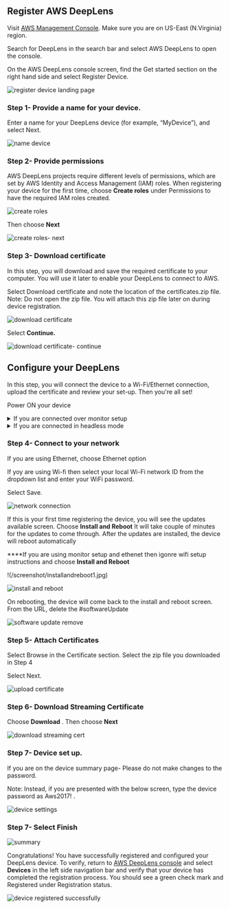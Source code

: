 ## Register AWS DeepLens

Visit [AWS Management Console](https://console.aws.amazon.com/console/home?region=us-east-1). Make sure you are on US-East (N.Virginia) region.

Search for DeepLens in the search bar and select AWS DeepLens to open the console.

On the AWS DeepLens console screen, find the Get started section on the right hand side and select Register Device.

![register device landing page](https://user-images.githubusercontent.com/11222214/38656972-a73f8bd4-3dd2-11e8-8275-0486f8d78d2d.JPG)

### Step 1- Provide a name for your device.

Enter a name for your DeepLens device (for example, “MyDevice”), and select Next.

![name device](https://user-images.githubusercontent.com/11222214/38656982-b8d2b3d0-3dd2-11e8-9d00-060ccf015d0c.JPG)

### Step 2- Provide permissions

AWS DeepLens projects require different levels of permissions, which are set by AWS Identity and Access Management (IAM) roles. When registering your device for the first time, choose **Create roles** under Permissions to have the required IAM roles created. 

![create roles](https://user-images.githubusercontent.com/11222214/41578790-cad777a4-7348-11e8-97b1-b12f9a8f6549.jpg)

Then choose **Next**

![create roles- next](https://user-images.githubusercontent.com/11222214/41578802-e0c3ccc0-7348-11e8-9690-27adb740049c.jpg)

### Step 3- Download certificate
In this step, you will download and save the required certificate to your computer. You will use it later to enable your DeepLens to connect to AWS.

Select Download certificate and note the location of the certificates.zip file. Note: Do not open the zip file. You will attach this zip file later on during device registration.

![download certificate](https://user-images.githubusercontent.com/11222214/41578863-2fe8e4e8-7349-11e8-999b-8b4890bd4136.JPG)

Select **Continue.**

![download certificate- continue](https://user-images.githubusercontent.com/11222214/41578893-5b928842-7349-11e8-867b-bf79d293bd2f.JPG)


## Configure your DeepLens

In this step, you will connect the device to a Wi-Fi/Ethernet connection, upload the certificate and review your set-up. Then you're all set!

Power ON your device

<details> <summary>If you are connected over monitor setup </summary>
  
  Make sure the middle LED is blinking. If it is not, then use a pin to reset the device. The reset button is located at the back of the device
  
 Navigate to the setup page by choosing **Complete the setup** 
 
 ![last step](https://user-images.githubusercontent.com/11222214/41578985-c854efba-7349-11e8-8c73-62267c61091a.JPG)
  
</details>
  
<details> <summary>If you are connected in headless mode </summary>
  
  Make sure the middle LED is blinking. If it is not, then use a pin to reset the device. The reset button is located at the back of the device
  
  Locate the SSID/password of the device’s Wi-Fi. You can find the SSID/password on the underside of the device.
  
  Connect to the device network via the SSID and provide the password
  
  Navigate to the setup page by choosing **Complete the setup** 
  
  ![last step](https://user-images.githubusercontent.com/11222214/41578985-c854efba-7349-11e8-8c73-62267c61091a.JPG)
  
</details>

### Step 4- Connect to your network

If you are using Ethernet, choose Ethernet option

If yoy are using Wi-fi then select your local Wi-Fi network ID from the dropdown list and enter your WiFi password. 

Select Save.

![network connection](https://user-images.githubusercontent.com/11222214/38657139-77c96aa4-3dd3-11e8-8cba-97dc3c47fc66.JPG)

If this is your first time registering the device, you will see the updates available screen. Choose **Install and Reboot** It will take couple of minutes for the updates to come through. After the updates are installed, the device will reboot automatically

****If you are using monitor setup and ethenet then igonre wifi setup instructions and choose **Install and Reboot**

!(/screenshot/installandreboot1.jpg)

![install and reboot](https://user-images.githubusercontent.com/11222214/41579269-14d84e30-734b-11e8-8894-c4a76f1715d5.JPG)

On rebooting, the device will come back to the install and reboot screen. From the URL, delete the #softwareUpdate

![software update remove](https://user-images.githubusercontent.com/11222214/41579379-a3deed32-734b-11e8-894a-c209cb7a7cca.JPG)

### Step 5- Attach Certificates

Select Browse in the Certificate section. Select the zip file you downloaded in Step 4 

Select Next.

![upload certificate](https://user-images.githubusercontent.com/11222214/38657156-8cc8c5b2-3dd3-11e8-9261-dda8a8925cca.JPG)

### Step 6- Download Streaming Certificate

Choose **Download** . Then choose **Next**

![download streaming cert](https://user-images.githubusercontent.com/11222214/41579452-e253dca8-734b-11e8-9a47-5a7f48b6a0db.JPG)

### Step 7- Device set up.

If you are on the device summary page- Please do not make changes to the password.

Note: Instead, if you are presented with the below screen, type the device password as Aws2017! . 

![device settings](https://user-images.githubusercontent.com/11222214/38657201-c44385fe-3dd3-11e8-8497-7add710be21b.JPG)

### Step 7- Select Finish

![summary](https://user-images.githubusercontent.com/11222214/41579495-0d5235e4-734c-11e8-987a-18a0b83259cc.JPG)


Congratulations! You have successfully registered and configured your DeepLens device. To verify, return to [AWS DeepLens console](https://console.aws.amazon.com/deeplens/home?region=us-east-1#projects) and select **Devices** in the left side navigation bar and verify that your device has completed the registration process. You should see a green check mark and Registered under Registration status.

![device registered successfully](https://user-images.githubusercontent.com/11222214/41579540-3cc3560a-734c-11e8-82c0-6fc18c3952c8.JPG)

